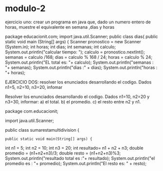 # modulo-2


ejercicio uno:
crear un programa en java que, dado un numero entero de horas, muestre el equivalente en semana ,dias y horas

package educacionit.com;
import java.util.Scanner;
public class dias{
public static void main (String[] args) {
	Scanner pronostico = new Scanner (System.in);
	int horas;
	int dias;
	int semanas;
	int calculo; 
	System.out.println("calcular tiempo: ");
	calculo = pronostico.nextInt();
	semanas = calculo /168; 
	dias = calculo % 168 / 24;
	horas = calculo % 24;
	System.out.println("EL total es: "+ calculo);
	System.out.println("semanas : "+ semanas);
	System.out.println("dias :" + dias);
	System.out.println("horas : "+ horas);




EJERCICIO DOS:
resolver los enunciados desarrollando el codigo.
Dados n1=5, n2=10, n3=20, infomar



Resolver los enunciados desarrollando el codigo.
Dados n1=10, n2=20 y n3=30, informar:
a) el total.
b) el promedio.
c) el resto entre n2 y n1.

package com.educacionit;

import java.util.Scanner;

public class sumarestamultidivision {

	public static void main(String[] args) {
	

int n1 = 5;
int n2 = 10;
int n3 = 20;
int resultado= n1 + n2 + n3;
double promedio = (n1+n2+n3)/3;
double resto = (n1+n2+n3)%3;
System.out.println("resultado total es :"+ resultado);
System.out.println("el promedio es : "+ promedio);
System.out.println("El resto es: " + resto);


